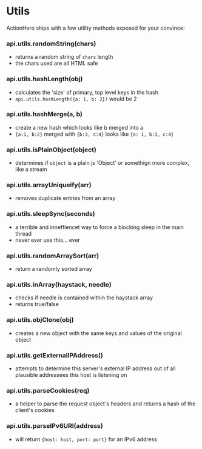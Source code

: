 # Utils

ActionHero ships with a few utility methods exposed for your convince: 

### api.utils.randomString(chars)
- returns a random string of `chars` length
- the chars used are all HTML safe

### api.utils.hashLength(obj)
- calculates the 'size' of primary, top level keys in the hash
- `api.utils.hashLength({a: 1, b: 2})` would be 2

### api.utils.hashMerge(a, b)
- create a new hash which looks like b merged into a
- `{a:1, b:2}` merged with `{b:3, c:4}` looks like `{a: 1, b:3, c:4}`

### api.utils.isPlainObject(object)
- determines if `object` is a plain js 'Object' or somethign more complex, like a stream

### api.utils.arrayUniqueify(arr)
- removes duplicate entries from an array

### api.utils.sleepSync(seconds)
- a terrible and inneffiencet way to force a blocking sleep in the main thread
- never ever use this… ever

### api.utils.randomArraySort(arr)
- return a randomly sorted array

### api.utils.inArray(haystack, needle)
- checks if needle is contained within the haystack array
- returns true/false

### api.utils.objClone(obj)
- creates a new object with the same keys and values of the original object

### api.utils.getExternalIPAddress()
- attempts to determine this server's external IP address out of all plausible addressees this host is listening on

### api.utils.parseCookies(req)
- a helper to parse the request object's headers and returns a hash of the client's cookies

### api.utils.parseIPv6URI(address)
- will return `{host: host, port: port}` for an IPv6 address
